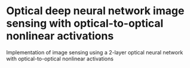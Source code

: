 # Optical deep neural network image sensing with optical-to-optical nonlinear activations
Implementation of image sensing using a 2-layer optical neural network with optical-to-optical nonlinear activations
